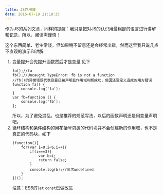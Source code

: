 ```yaml
---
title: JS作用域
date: 2016-07-19 21:18:33
---
```


作为JS的系列文章，同样的提醒：我只是把对JS的认识用最粗鄙的语言进行讲解和记录，所以，阅读需谨慎！

这个东西简单、老生常谈，但如果稍不留意还是会经常出错，然而这里我只说几点不直观的演示和讲解
1. 变量提升会先提升函数然后才是变量,见下    
    ```
    fa();//fa
    fb();//Uncaught TypeError: fb is not a function
    //fb()的异常错误代表变量已被声明且作用域判断成功，但因还没定义造成的用方错误
    function fa() {
        console.log('fa');
    }
    var fb=function () {
        console.log('fb');
    };
    ```
    所以，为了避免混乱，也是推荐的规范写法，以后的函数声明还是用变量声明吧。
2. 循环结构和条件结构的用花括号包裹的代码块并不会创建新的作用域，也不是真正的代码块，如下
    ```
    (function(){
        for(var i=0;i<6;i++){
            if(i===3){
                var b=i;
                return false;
            }
            console.log(b);//三次undefined
        }
    })();
    ```
    注意：ES6的`let` `const`已做改进